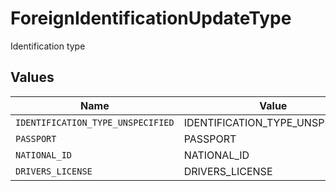# ForeignIdentificationUpdateType

Identification type


## Values

| Name                              | Value                             |
| --------------------------------- | --------------------------------- |
| `IDENTIFICATION_TYPE_UNSPECIFIED` | IDENTIFICATION_TYPE_UNSPECIFIED   |
| `PASSPORT`                        | PASSPORT                          |
| `NATIONAL_ID`                     | NATIONAL_ID                       |
| `DRIVERS_LICENSE`                 | DRIVERS_LICENSE                   |